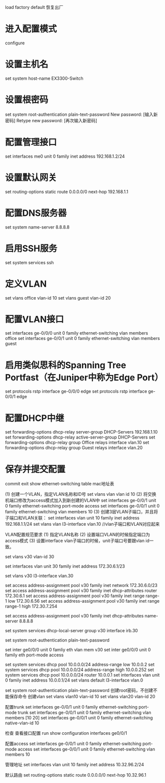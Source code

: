 load factory default  恢复出厂

# 进入配置模式
configure

# 设置主机名
set system host-name EX3300-Switch

# 设置根密码
set system root-authentication plain-text-password
New password: [输入新密码]
Retype new password: [再次输入新密码]

# 配置管理接口
set interfaces me0 unit 0 family inet address 192.168.1.2/24

# 设置默认网关
set routing-options static route 0.0.0.0/0 next-hop 192.168.1.1

# 配置DNS服务器
set system name-server 8.8.8.8

# 启用SSH服务
set system services ssh

# 定义VLAN
set vlans office vlan-id 10
set vlans guest vlan-id 20

# 配置VLAN接口
set interfaces ge-0/0/0 unit 0 family ethernet-switching vlan members office
set interfaces ge-0/0/1 unit 0 family ethernet-switching vlan members guest

# 启用类似思科的Spanning Tree Portfast（在Juniper中称为Edge Port）
set protocols rstp interface ge-0/0/0 edge
set protocols rstp interface ge-0/0/1 edge

# 配置DHCP中继
set forwarding-options dhcp-relay server-group DHCP-Servers 192.168.1.10
set forwarding-options dhcp-relay active-server-group DHCP-Servers
set forwarding-options dhcp-relay group Office relays interface vlan.10
set forwarding-options dhcp-relay group Guest relays interface vlan.20

# 保存并提交配置
commit
exit
show ethernet-switching table  mac地址表


(1) 创建一个VLAN，指定VLAN名称和ID号 
set vlans vlan vlan id 10 
(2) 将交换机端口修改为access模式加入到新创建的VLAN中 
set interfaces ge-0/0/1 unit 0 family ethernet-switching port-mode access 
set interfaces ge-0/0/1 unit 0 family ethernet-switching vlan members 10 
(3) 创建3层VLAN子端口，并且将子端口和VLAN关联： 
set interfaces vlan unit 10 family inet address 192.168.1.1/24 
set vlans vlan l3-interface vlan.10 //vlan子端口和VLAN对应起来

 

VLAN配置规范要求 
(1) 指定VLAN名称 
(2) 设置端口VLAN的时候指定端口为access模式 
(3) 设置interface vlan子端口的时候，unit子端口号要跟vlan id一致。


set vlans v30 vlan-id 30

set interfaces vlan unit 30 family inet address 172.30.6.1/23

set vlans v30 l3-interface vlan.30

set access address-assignment pool v30 family inet network 172.30.6.0/23
set access address-assignment pool v30 family inet dhcp-attributes router 172.30.6.1
set access address-assignment pool v30 family inet range range-1 low 172.30.6.56
set access address-assignment pool v30 family inet range range-1 high 172.30.7.254

set access address-assignment pool v30 family inet dhcp-attributes name-server 8.8.8.8


set system services dhcp-local-server group v30 interface irb.30

set system root-authentication plain-text-password 

set inter ge0/0/0 unit 0 famliy eth   vlan mem   v30
set inter ge0/0/0 unit 0 family eth  port-mode access


set system services dhcp pool 10.0.0.0/24 address-range low 10.0.0.2
set system services dhcp pool 10.0.0.0/24 address-range high 10.0.0.252
set system services dhcp pool 10.0.0.0/24 router 10.0.0.1
set interfaces vlan unit 0 family inet address 10.0.0.1/24
set vlans default l3-interface vlan.0


set system root-authentication plain-text-password
创建root密码，不创建不能保存命令
创建vlan
set vlans vlan10 vlan-id 10
set vlans vlan20 vlan-id 20

配置trunk
set interfaces ge-0/0/1 unit 0 family ethernet-switching port-mode trunk
set interfaces ge-0/0/1 unit 0 family ethernet-switching vlan members [10 20]
set interfaces ge-0/0/1 unit 0 family ethernet-switching native-vlan-id 10

检查
查看接口配置
run show configuration interfaces ge0/0/1

配置access
set interfaces ge-0/0/1 unit 0 family ethernet-switching port-mode access
set interfaces ge-0/0/1 unit 0 family ethernet-switching vlan members 10

管理地址
set interfaces vlan unit 10 family inet address 10.32.96.2/24

默认路由
set routing-options static route 0.0.0.0/0 next-hop 10.32.96.1
